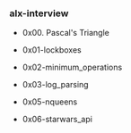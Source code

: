 ### alx-interview

- 0x00. Pascal's Triangle

- 0x01-lockboxes

- 0x02-minimum_operations

- 0x03-log_parsing

- 0x05-nqueens

- 0x06-starwars_api

